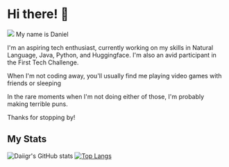 # Hi there! 👋
![](https://komarev.com/ghpvc/?username=Daiigr&color=blueviolet)
My name is Daniel

I'm an aspiring tech enthusiast, currently working on my skills in Natural Language, Java, Python, and Huggingface. I'm also an avid participant in the First Tech Challenge.

When I'm not coding away, you'll usually find me playing video games with friends or sleeping

In the rare moments when I'm not doing either of those, I'm probably making terrible puns. 

Thanks for stopping by!

## My Stats

![Daiigr's GitHub stats](https://github-readme-stats.vercel.app/api?username=Daiigr&show_icons=true&theme=tokyonight) [![Top Langs](https://github-readme-stats.vercel.app/api/top-langs/?username=Daiigr&layout=compact&theme=tokyonight)](https://github.com/anuraghazra/github-readme-stats)

